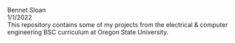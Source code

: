 Bennet Sloan <br>
1/1/2022 <br>
This repository contains some of my projects from the electrical & computer engineering BSC curriculum at Oregon State University.
